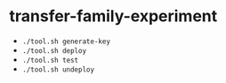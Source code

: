 # transfer-family-experiment

* `./tool.sh generate-key`
* `./tool.sh deploy`
* `./tool.sh test`
* `./tool.sh undeploy`
